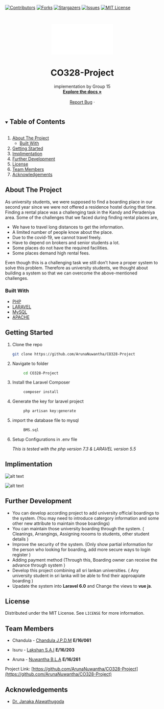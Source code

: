 [![Contributors][contributors-shield]][contributors-url]
[![Forks][forks-shield]][forks-url]
[![Stargazers][stars-shield]][stars-url]
[![Issues][issues-shield]][issues-url]
[![MIT License][license-shield]][license-url]

<!-- PROJECT LOGO -->
<br />
<p align="center">
    <img src="https://github.com/ArunaNuwantha/CO328-Project/blob/6884e5c8c00aca14efaa72eae1c00dc02460d66b/public/assets/images/logo.png" alt="Logo" width="200" height="100">

  <h1 align="center">CO328-Project</h1>

  <p align="center">
    implementation by Group 15
    <br />
    <a href="https://github.com/ArunaNuwantha/CO328-Project"><strong>Explore the docs »</strong></a>
    <br />
    <br />
    <a href="https://github.com/ArunaNuwantha/CO328-Project/issues">Report Bug</a>
    ·
  </p>
</p>

<!-- TABLE OF CONTENTS -->
<details open="open">
  <summary><h2 style="display: inline-block">Table of Contents</h2></summary>
  <ol>
    <li>
      <a href="#about-the-project">About The Project</a>
      <ul>
        <li><a href="#built-with">Built With</a></li>
      </ul>
    </li>
    <li><a href="#getting-started">Getting Started</a></li>
    <li><a href="#Implimentation">Implimentation</a></li>
    <li><a href="#further-development">Further Development</a></li>
    <li><a href="#license">License</a></li>
    <li><a href="#team-members">Team Members</a></li>
    <li><a href="#acknowledgements">Acknowledgements</a></li>
  </ol>
</details>

<!-- ABOUT THE PROJECT -->

## About The Project

As university students, we were supposed to find a boarding place in our second year since we were not offered a residence hostel during that time. Finding a rental place was a challenging task in the Kandy and Peradeniya area. Some of the challenges that we faced during finding rental places are,

- We have to travel long distances to get the information.
- A limited number of people know about the place.
- Due to the covid-19, we cannot travel freely.
- Have to depend on brokers and senior students a lot.
- Some places do not have the required facilities.
- Some places demand high rental fees.

Even though this is a challenging task we still don’t have a proper system to solve this problem. Therefore as university students, we thought about building a system so that we can overcome the above-mentioned challenges.

### Built With

- [PHP]()
- [LARAVEL]()
- [MySQL]()
- [APACHE]()

<!-- GETTING STARTED -->

## Getting Started

1. Clone the repo
   ```sh
   git clone https://github.com/ArunaNuwantha/CO328-Project
   ```
2. Navigate to folder
   ```sh
        cd CO328-Project
   ```
3. Install the Laravel Composer
   ```sh
        composer install
   ```
4. Generate the key for laravel project
   ```sh
        php artisan key:generate
   ```
5. import the database file to mysql
   ```sh
        BMS.sql
   ```
6. Setup Configurations in .env file

   _This is tested with the php version 7.3 & LARAVEL version 5.5_

<!-- Implimentation -->

## Implimentation

![alt text](https://user-images.githubusercontent.com/72965997/139569930-7939c6c9-245e-49ae-93ec-42baa887153f.png)

![alt text](https://user-images.githubusercontent.com/72965997/139570026-c9c60368-ebef-457d-b5a8-09ad715497c5.png)

<!-- Further Development -->

## Further Development

- You can develop according project to add university official boardings to the system. (You may need to introduce catergory information and some other new attribute to maintain those boardings)
- You can maintain those university boarding through the system. ( Cleanings, Arrangings, Assigning roooms to students, other student details )
- Improve the security of the system. (Only show partial information for the person who looking for boarding, add more secure ways to login register )
- Adding payment method (Through this, Boarding owner can receive the advance through system )
- Develop this project combining all sri lankan universities. ( Any university student in sri lanka will be able to find their approapiate boarding )
- Upadate the system into **Laravel 6.0** and Change the views to **vue js**.

<!-- LICENSE -->

## License

Distributed under the MIT License. See `LICENSE` for more information.

<!-- CONTACT -->

## Team Members

- Chandula - [Chandula J.P.D.M](https://github.com/Chandula-JPDM) **E/16/061**

- Isuru - [Lakshan S.A.I](https://github.com/IsuruLakshan97) **E/16/203**

- Aruna - [Nuwantha B.L.A](https://github.com/ArunaNuwantha) **E/16/261**

Project Link: [https://github.com/ArunaNuwantha/CO328-Project](https://github.com/ArunaNuwantha/CO328-Project)

<!-- ACKNOWLEDGEMENTS -->

## Acknowledgements

- [Dr. Janaka Alawathugoda]()

<!-- MARKDOWN LINKS & IMAGES -->

[contributors-shield]: https://img.shields.io/github/contributors/ArunaNuwantha/CO328-Project.svg?style=for-the-badge
[contributors-url]: https://github.com/ArunaNuwantha/CO328-Project/graphs/contributors
[forks-shield]: https://img.shields.io/github/forks/ArunaNuwantha/CO328-Project.svg?style=for-the-badge
[forks-url]: https://github.com/ArunaNuwantha/CO328-Project/network/members
[stars-shield]: https://img.shields.io/github/stars/ArunaNuwantha/CO328-Project.svg?style=for-the-badge
[stars-url]: https://github.com/ArunaNuwantha/CO328-Project/stargazers
[issues-shield]: https://img.shields.io/github/issues/ArunaNuwantha/CO328-Project.svg?style=for-the-badge
[issues-url]: https://github.com/ArunaNuwantha/CO328-Project/issues
[license-shield]: https://img.shields.io/github/license/ArunaNuwantha/CO328-Project.svg?style=for-the-badge
[license-url]: https://github.com/ArunaNuwantha/CO328-Project/blob/master/LICENSE.txt
